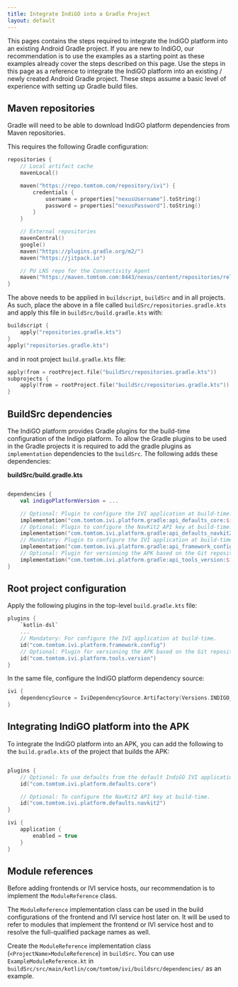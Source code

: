 ```yaml
---
title: Integrate IndiGO into a Gradle Project
layout: default
---
```


This pages contains the steps required to integrate the IndiGO platform into an existing Android
Gradle project. If you are new to IndiGO, our recommendation is to use the examples as a starting
point as these examples already cover the steps described on this page. Use the steps in this page
as a reference to integrate the IndiGO platform into an existing / newly created Android Gradle
project. These steps assume a basic level of experience with setting up Gradle build files.

## Maven repositories

Gradle will need to be able to download IndiGO platform dependencies from Maven repositories.

This requires the following Gradle configuration:

```kotlin
repositories {
    // Local artifact cache
    mavenLocal()

    maven("https://repo.tomtom.com/repository/ivi") {
        credentials {
            username = properties["nexusUsername"].toString()
            password = properties["nexusPassword"].toString()
        }
    }

    // External repositories
    mavenCentral()
    google()
    maven("https://plugins.gradle.org/m2/")
    maven("https://jitpack.io")

    // PU LNS repo for the Connectivity Agent
    maven("https://maven.tomtom.com:8443/nexus/content/repositories/releases/")
}
```

The above needs to be applied in `buildscript`, `buildSrc` and in all projects. As such, place
the above in a file called `buildSrc/repositories.gradle.kts` and apply this file in
`buildSrc/build.gradle.kts` with:

```kotlin
buildscript {
    apply("repositories.gradle.kts")
}
apply("repositories.gradle.kts")
```

and in root project `build.gradle.kts` file:

```kotlin
apply(from = rootProject.file("buildSrc/repositories.gradle.kts"))
subprojects {
    apply(from = rootProject.file("buildSrc/repositories.gradle.kts"))
}
```

## BuildSrc dependencies

The IndiGO platform provides Gradle plugins for the build-time configuration of the Indigo platform.
To allow the Gradle plugins to be used in the Gradle projects it is required to add the gradle
plugins as `implementation` dependencies to the `buildSrc`. The following adds these dependencies:

**buildSrc/build.gradle.kts**

```kotlin

dependencies {
    val indigoPlatformVersion = ...

    // Optional: Plugin to configure the IVI application at build-time.
    implementation("com.tomtom.ivi.platform.gradle:api_defaults_core:$indigoPlatformVersion")
    // Optional: Plugin to configure the NavKit2 API key at build-time.
    implementation("com.tomtom.ivi.platform.gradle:api_defaults_navkit2:$indigoPlatformVersion")
    // Mandatory: Plugin to configure the IVI application at build-time.
    implementation("com.tomtom.ivi.platform.gradle:api_framework_config:$indigoPlatformVersion")
    // Optional: Plugin for versioning the APK based on the Git repository information.
    implementation("com.tomtom.ivi.platform.gradle:api_tools_version:$indigoPlatformVersion")
}
```

## Root project configuration

Apply the following plugins in the top-level `build.gradle.kts` file:

```kotlin
plugins {
    `kotlin-dsl`
    ...
    // Mandatory: For configure the IVI application at build-time.
    id("com.tomtom.ivi.platform.framework.config")
    // Optional: Plugin for versioning the APK based on the Git repository information.
    id("com.tomtom.ivi.platform.tools.version")
}
```

In the same file, configure the IndiGO platform dependency source:

```kotlin
ivi {
    dependencySource = IviDependencySource.Artifactory(Versions.INDIGO_PLATFORM)
}
```

## Integrating IndiGO platform into the APK

To integrate the IndiGO platform into an APK, you can add the following to the `build.gradle.kts`
of the project that builds the APK:

```kotlin

plugins {
    // Optional: To use defaults from the default IndiGO IVI application.
    id("com.tomtom.ivi.platform.defaults.core")

    // Optional: To configure the NavKit2 API key at build-time.
    id("com.tomtom.ivi.platform.defaults.navkit2")
}

ivi {
    application {
        enabled = true
    }
}
```

## Module references

Before adding frontends or IVI service hosts, our recommendation is to implement the
`ModuleReference` class.

The `ModuleReference` implementation class can be used in the build configurations of the
frontend and IVI service host later on. It will be used to refer to modules that implement the
frontend or IVI service host and to resolve the full-qualified package names as well.

Create the `ModuleReference` implementation class (`<ProjectName>ModuleReference`) in `buildSrc`.
You can use `ExampleModuleReference.kt` in
`buildSrc/src/main/kotlin/com/tomtom/ivi/buildsrc/dependencies/` as an example.

